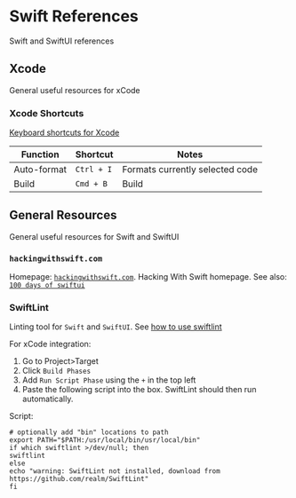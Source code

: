 # Swift References

Swift and SwiftUI references

## Xcode

General useful resources for xCode

### Xcode Shortcuts

[Keyboard shortcuts for Xcode](https://swifteducation.github.io/assets/pdfs/XcodeKeyboardShortcuts.pdf)

| Function    | Shortcut   | Notes                           |
|-------------|------------|---------------------------------|
| Auto-format | `Ctrl + I` | Formats currently selected code |
| Build       | `Cmd + B`  | Build                           |

## General Resources

General useful resources for Swift and SwiftUI

### `hackingwithswift.com`

Homepage: [`hackingwithswift.com`](https://www.hackingwithswift.com/).
Hacking With Swift homepage.
See also: [`100 days of swiftui`](https://www.hackingwithswift.com/100/swiftui)

### SwiftLint

Linting tool for `Swift` and `SwiftUI`.
See [how to use swiftlint](https://medium.com/developerinsider/how-to-use-swiftlint-with-xcode-to-enforce-swift-style-and-conventions-368e49e910)

For xCode integration:

1. Go to Project>Target
2. Click `Build Phases`
3. Add `Run Script Phase` using the `+` in the top left
4. Paste the following script into the box. SwiftLint should then run automatically.

Script:

    # optionally add "bin" locations to path
    export PATH="$PATH:/usr/local/bin/usr/local/bin"
    if which swiftlint >/dev/null; then
    swiftlint
    else
    echo "warning: SwiftLint not installed, download from https://github.com/realm/SwiftLint"
    fi
